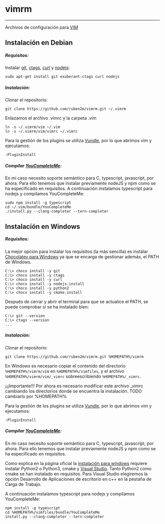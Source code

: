 # vimrm
---

Archivos de configuración para [VIM](http://www.vim.org/)

## Instalación en Debian

##### Requisitos:
Instalar [git](https://git-scm.com/book/es/v1/Empezando-Instalando-Git#Instalando-en-Linux), [ctags](http://ctags.sourceforge.net/), [curl](https://curl.haxx.se/) y [nodejs](https://nodejs.org/es/):
```
sudo apt-get install git exuberant-ctags curl nodejs
```

##### Instalación:
Clonar el repositorio:
```
git clone https://github.com/ruben2m/vimrm.git ~/.vimrm
```

Enlazamos el archivo .vimrc y la carpeta .vim
```
ln -s ~/.vimrm/vim ~/.vim
ln -s ~/.vimrm/vim/vimrc ~/.vimrc
```

Para la gestión de los plugins se utiliza [Vundle](https://github.com/VundleVim/Vundle.vim), por lo que abrimos vim y ejecutamos:
```
:PluginInstall
```

##### Compilar [YouCompleteMe](https://github.com/Valloric/YouCompleteMe):
En mi caso necesito soporte semántico para C, typescript, javascript, por ahora. Para ello tenemos que instalar previamente nodeJS y npm como se ha especificado en requisitos. A continuación instalamos typescript para nodejs y compilamos YouCompleteMe: 
```
sudo npm install -g typescript
cd ~/.vim/bundle/YouCompleteMe
./install.py --clang-completer --tern-completer
```

## Instalación en Windows

##### Requisitos:
La mejor opción para instalar los requisitos (la más sencilla) es instalar [Chocolatey para Windows](https://chocolatey.org/) ya que se encarga de gestionar además, el PATH de Windows.
```
C:\> choco install -y git
C:\> choco install -y ctags
C:\> choco install -y curl
C:\> choco install -y nodejs.install
C:\> choco install -y python2
C:\> choco install -y cmake.install
```
Después de cerrar y abrir el terminal para que se actualice el PATH, se puede comprobar si se ha instalado bien:
```
C:\> git --version
C:\> ctags --version
...
```

##### Instalación:
Clonar el repositorio:
```
git clone https://github.com/ruben2m/vimrm.git %HOMEPATH%/vimrm
```

En Windows es necesario copiar el contenido del directorio `%HOMEPATH%/vimrm/vim` en `%HOMEPATH%/vimfiles`, y el archivo `%HOMEPATH%/vimrm/vim/_vimrc` sobreescribiendo `%HOMEPATH%/_vimrc`.

¡¡¡Importante!!! Por ahora es necesario modificar este archivo _vimrc cambiando los directorios donde se encuentra la instalación. TODO cambiarlo por %HOMEPATH%

Para la gestión de los plugins se utiliza [Vundle](https://github.com/VundleVim/Vundle.vim), por lo que abrimos vim y ejecutamos:
```
:PluginInstall
```

##### Compilar [YouCompleteMe](https://github.com/Valloric/YouCompleteMe):
En mi caso necesito soporte semántico para C, typescript, javascript, por ahora. Para ello tenemos que instalar previamente nodeJS y npm como se ha especificado en requisitos. 

Como explica en la página oficial la [instalación para windows](https://github.com/Valloric/YouCompleteMe#windows) requiere instalar Python2 o Python3, cmake y [Visual Studio](https://www.visualstudio.com/downloads/). Tanto Python2 como cmake se han instalado en requisitos. Para Visual Studio elegiremos la opción Desarrollo de Aplicaciones de escritorio en c++ en la pestaña de Carga de Trabajo.

A continuación instalamos typescript para nodejs y compilamos YouCompleteMe: 
```
npm install -g typescript
cd %HOMEPATH%/vimfiles/bundle/YouCompleteMe
install.py --clang-completer --tern-completer
```
